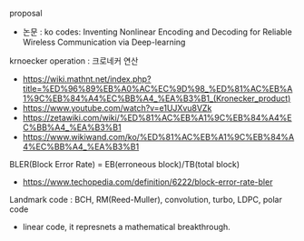 proposal
- 논문 : ko codes: Inventing Nonlinear Encoding and Decoding for Reliable Wireless Communication via Deep-learning

krnoecker operation : 크로네커 연산
- https://wiki.mathnt.net/index.php?title=%ED%96%89%EB%A0%AC%EC%9D%98_%ED%81%AC%EB%A1%9C%EB%84%A4%EC%BB%A4_%EA%B3%B1_(Kronecker_product)
- https://www.youtube.com/watch?v=e1UJXvu8VZk
- https://zetawiki.com/wiki/%ED%81%AC%EB%A1%9C%EB%84%A4%EC%BB%A4_%EA%B3%B1
- https://www.wikiwand.com/ko/%ED%81%AC%EB%A1%9C%EB%84%A4%EC%BB%A4_%EA%B3%B1

BLER(Block Error Rate) =  EB(erroneous block)/TB(total block)
- https://www.techopedia.com/definition/6222/block-error-rate-bler

Landmark code : BCH, RM(Reed-Muller), convolution, turbo, LDPC, polar code
- linear code, it represnets a mathematical breakthrough.
